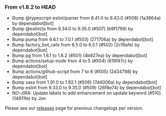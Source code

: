 ### From v1.8.2 to HEAD

- Bump @typescript-eslint/parser from 8.41.0 to 8.43.0 (#508) (1a3864a) by dependabot[bot]
- Bump @eslint/js from 9.34.0 to 9.35.0 (#507) (b9f1799) by dependabot[bot]
- Bump puma from 6.6.1 to 7.0.1 (#503) (271706a) by dependabot[bot]
- Bump factory_bot_rails from 6.5.0 to 6.5.1 (#502) (2c16afe) by dependabot[bot]
- Bump pg from 1.6.1 to 1.6.2 (#501) (4b827ea) by dependabot[bot]
- Bump actions/setup-node from 4 to 5 (#504) (619f47c) by dependabot[bot]
- Bump actions/github-script from 7 to 8 (#505) (2d34798) by dependabot[bot]
- Bump sass from 1.91.0 to 1.92.1 (#506) (7d4006a) by dependabot[bot]
- Bump eslint from 9.33.0 to 9.35.0 (#509) (26f8e74) by dependabot[bot]
- NO-JIRA: Update labels to add enhancement on update keyword (#510) (14911fe) by Jon

Please see our [releases](https://github.com/devxiongmao/truckin-along/releases/) page for previous changelogs per version.

